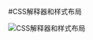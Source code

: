 #CSS解释器和样式布局

![CSS解释器和样式布局](http://7vijj2.com1.z0.glb.clouddn.com/webkit-core/css-parser-and-layout.png)
